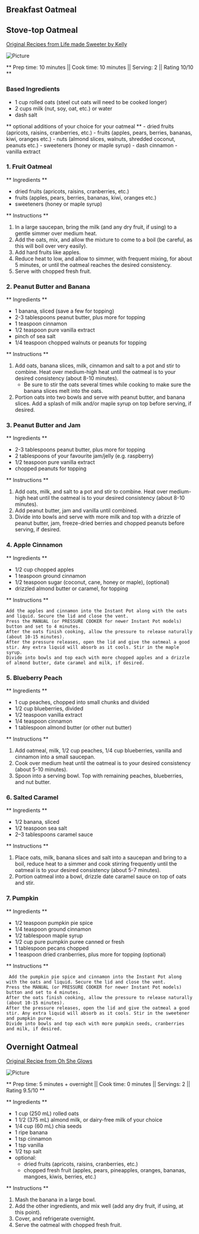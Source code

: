 ## Breakfast Oatmeal 

## Stove-top Oatmeal

[Original Recipes from Life made Sweeter by Kelly](https://lifemadesweeter.com/overnight-oats-8-ways/)

![Picture](../img/stove_top_oatmeal.jpg)

** Prep time: 10 minutes || Cook time: 10 minutes || Serving: 2 || Rating 10/10 **

### Based Ingredients 

- 1 cup rolled oats (steel cut oats will need to be cooked longer)
- 2 cups milk (nut, soy, oat, etc.) or water
- dash salt

** optional additions of your choice for your oatmeal **
	- dried fruits (apricots, raisins, cranberries, etc.)
	- fruits (apples, pears, berries, bananas, kiwi, oranges etc.)
	- nuts (almond slices, walnuts, shredded coconut, peanuts etc.)
	- sweeteners (honey or maple syrup) 
	- dash cinnamon
	- vanilla extract 

### 1. Fruit Oatmeal

** Ingredients **

- dried fruits (apricots, raisins, cranberries, etc.)
- fruits (apples, pears, berries, bananas, kiwi, oranges etc.)
- sweeteners (honey or maple syrup) 

** Instructions **

1. In a large saucepan, bring the milk (and any dry fruit, if using) to a gentle simmer over medium heat.
1. Add the oats, mix, and allow the mixture to come to a boil (be careful, as this will boil over very easily).
1. Add hard fruits like apples.
1. Reduce heat to low, and allow to simmer, with frequent mixing, for about 5 minutes, or until the oatmeal reaches the desired consistency.
1. Serve with chopped fresh fruit.

### 2. Peanut Butter and Banana

** Ingredients **

- 1 banana, sliced (save a few for topping)
- 2-3 tablespoons peanut butter, plus more for topping
- 1 teaspoon cinnamon
- 1/2 teaspoon pure vanilla extract
- pinch of sea salt
- 1/4 teaspoon chopped walnuts or peanuts for topping

** Instructions **

1. Add oats, banana slices, milk, cinnamon and salt to a pot and stir to combine. Heat over medium-high heat until the oatmeal is to your desired consistency (about 8-10 minutes). 
	- Be sure to stir the oats several times while cooking to make sure the banana slices melt into the oats. 
2. Portion oats into two bowls and serve with peanut butter, and banana slices. Add a splash of milk and/or maple syrup on top before serving, if desired.

### 3. Peanut Butter and Jam

** Ingredients **

- 2-3 tablespoons peanut butter, plus more for topping
- 2 tablespoons of your favourite jam/jelly (e.g. raspberry)
- 1/2 teaspoon pure vanilla extract
- chopped peanuts for topping

** Instructions **

1. Add oats, milk, and salt to a pot and stir to combine. Heat over medium-high heat until the oatmeal is to your desired consistency (about 8-10 minutes). 
2. Add peanut butter, jam and vanilla until combined.
3. Divide into bowls and serve with more milk and top with a drizzle of peanut butter, jam, freeze-dried berries and chopped peanuts before serving, if desired.

### 4. Apple Cinnamon 

** Ingredients **

- 1/2 cup chopped apples
- 1 teaspoon ground cinnamon
- 1/2 teaspoon sugar (coconut, cane, honey or maple), (optional)
- drizzled almond butter or caramel, for topping

** Instructions **

    Add the apples and cinnamon into the Instant Pot along with the oats and liquid. Secure the lid and close the vent.
    Press the MANUAL (or PRESSURE COOKER for newer Instant Pot models) button and set to 4 minutes.
    After the oats finish cooking, allow the pressure to release naturally (about 10-15 minutes).
    After the pressure releases, open the lid and give the oatmeal a good stir. Any extra liquid will absorb as it cools. Stir in the maple syrup.
    Divide into bowls and top each with more chopped apples and a drizzle of almond butter, date caramel and milk, if desired.

### 5. Blueberry Peach

** Ingredients **

- 1 cup peaches, chopped into small chunks and divided
- 1/2 cup blueberries, divided
- 1/2 teaspoon vanilla extract
- 1/4 teaspoon cinnamon
- 1 tablespoon almond butter (or other nut butter)

** Instructions **

1. Add oatmeal, milk, 1/2 cup peaches, 1/4 cup blueberries, vanilla and cinnamon into a small saucepan.
2. Cook over medium heat until the oatmeal is to your desired consistency (about 5-10 minutes).
3. Spoon into a serving bowl. Top with remaining peaches, blueberries, and nut butter. 

### 6. Salted Caramel

** Ingredients **

- 1/2 banana, sliced
- 1/2 teaspoon sea salt
- 2–3 tablespoons caramel sauce

** Instructions **

1. Place oats, milk, banana slices and salt into a saucepan and bring to a boil, reduce heat to a simmer and cook stirring frequently until the oatmeal is to your desired consistency (about 5-7 minutes).
2. Portion oatmeal into a bowl, drizzle date caramel sauce on top of oats and stir. 

### 7. Pumpkin

** Ingredients **

- 1/2 teaspoon pumpkin pie spice
- 1/4 teaspoon ground cinnamon
- 1/2 tablespoon maple syrup
- 1/2 cup pure pumpkin puree canned or fresh
- 1 tablespoon pecans chopped
- 1 teaspoon dried cranberries, plus more for topping (optional)

** Instructions **

     Add the pumpkin pie spice and cinnamon into the Instant Pot along with the oats and liquid. Secure the lid and close the vent.
    Press the MANUAL (or PRESSURE COOKER for newer Instant Pot models) button and set to 4 minutes.
    After the oats finish cooking, allow the pressure to release naturally (about 10-15 minutes).
    After the pressure releases, open the lid and give the oatmeal a good stir. Any extra liquid will absorb as it cools. Stir in the sweetener and pumpkin puree.
    Divide into bowls and top each with more pumpkin seeds, cranberries and milk, if desired.

## Overnight Oatmeal

[Original Recipe from Oh She Glows](https://ohsheglows.com/2015/07/22/vegan-overnight-oats/)

![Picture](../img/overnight_oats.jpg)

** Prep time: 5 minutes + overnight || Cook time: 0 minutes || Servings: 2 || Rating 9.5/10 **

** Ingredients **

- 1 cup (250 mL) rolled oats
- 1 1/2 (375 mL) almond milk, or dairy-free milk of your choice
- 1/4 cup (60 mL) chia seeds
- 1 ripe banana
- 1 tsp cinnamon
- 1 tsp vanilla
- 1/2 tsp salt
- optional: 
	- dried fruits (apricots, raisins, cranberries, etc.)
	- chopped fresh fruit (apples, pears, pineapples, oranges, bananas, mangoes, kiwis, berries, etc.)

** Instructions **

1. Mash the banana in a large bowl.
1. Add the other ingredients, and mix well (add any dry fruit, if using, at this point).
1. Cover, and refrigerate overnight.
1. Serve the oatmeal with chopped fresh fruit. 
